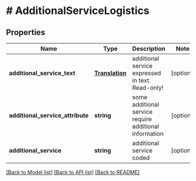 # # AdditionalServiceLogistics

## Properties

Name | Type | Description | Notes
------------ | ------------- | ------------- | -------------
**additional_service_text** | [**Translation**](Translation.md) | additional service expressed in text. Read-only! | [optional]
**additional_service_attribute** | **string** | some additional service require additional information | [optional]
**additional_service** | **string** | additional service coded | [optional]

[[Back to Model list]](../../README.md#models) [[Back to API list]](../../README.md#endpoints) [[Back to README]](../../README.md)
